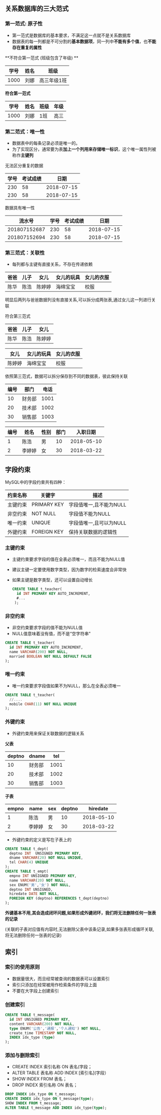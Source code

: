 ## 关系数据库的三大范式

### 第一范式: 原子性

- 第一范式是数据库的基本要求，不满足这一点就不是关系数据库
- 数据表的每一列都是不可分割的**基本数据项**，同一列中**不能有多个值**，也**不能存在重复的属性**

**不符合第一范式 (班级包含了年级) **

| 学号 | 姓名 | 班级        |
| ---- | ---- | ----------- |
| 1000 | 刘娜 | 高三年级1班 |

**符合第一范式**

| 学号 | 姓名 | 班级 | 年级 |
| ---- | ---- | ---- | ---- |
| 1000 | 刘娜 | 1班  | 高三 |

### 第二范式：唯一性

- 数据表中的每条记录必须是唯一的。
- 为了实现区分，通常要为表**加上一个列用来存储唯一标识**，这个唯一属性列被称作**主键列**

无法区分重复的数据

| 学号 | 考试成绩 | 日期       |
| ---- | -------- | ---------- |
| 230  | 58       | 2018-07-15 |
| 230  | 58       | 2018-07-15 |

数据具有唯一性

| 流水号       | 学号 | 考试成绩 | 日期       |
| ------------ | ---- | -------- | ---------- |
| 201807152687 | 230  | 58       | 2018-07-15 |
| 201807152694 | 230  | 58       | 2018-07-15 |

### 第三范式：关联性
- 每列都与主键有直接关系，不存在传递依赖

| 爸爸 | 儿子 | 女儿   | 女儿的玩具 | 女儿的衣服 |
| ---- | ---- | ------ | ---------- | ---------- |
| 陈华 | 陈浩 | 陈婷婷 | 海绵宝宝   | 校服       |

明显后两列与爸爸数据列没有直接关系,可以拆分成两张表,通过女儿这一列进行关联

符合第三范式

| 爸爸 | 儿子 | 女儿   |
| ---- | ---- | ------ |
| 陈华 | 陈浩 | 陈婷婷 |

| 女儿   | 女儿的玩具 | 女儿的衣服 |
| ------ | ---------- | ---------- |
| 陈婷婷 | 海绵宝宝   | 校服       |

依照第三范式，数据可以拆分保存到不同的数据表，彼此保持关联

| 编号 | 部门   | 电话 |
| ---- | ------ | ---- |
| 10   | 财务部 | 1001 |
| 20   | 技术部 | 1002 |
| 30   | 销售部 | 1003 |

| 编号 | 姓名   | 性别 | 部门 | 入职日期   |
| ---- | ------ | ---- | ---- | ---------- |
| 1    | 陈浩   | 男   | 10   | 2018-05-10 |
| 2    | 李婷婷 | 女   | 30   | 2018-03-22 |



## 字段约束

MySQL中的字段约束共有四种：

| 约束名称 | 关键字      | 描述                    |
| -------- | ----------- | ----------------------- |
| 主键约束 | PRIMARY KEY | 字段值唯一,且不能为NULL |
| 非空约束 | NOT NULL    | 字段值不能为NULL        |
| 唯一约束 | UNIQUE      | 字段值唯一,且可以为NULL |
| 外键约束 | FOREIGN KEY | 保持关联数据的逻辑性    |

### 主键约束

- 主键约束要求字段的值在全表必须唯一，而且不能为NULL值

- 建议主键一定要使用数字类型，因为数字的检索速度会非常快

- 如果主键是数字类型，还可以设置自动增长

  ```sql
  CREATE TABLE t_teacher(
  	id INT PRIMARY KEY AUTO_INCREMENT,
    #...
   );
  ```

  

### 非空约束

- 非空约束要求字段的值不能为NULL值 
- NULL值意味着没有值，而不是“空字符串"

```SQL
CREATE TABLE t_teacher(
  id INT PRIMARY KEY AUTO_INCREMENT,
  name VARCHAR(200) NOT NULL,
  married BOOLEAN NOT NULL DEFAULT FALSE
);
```



### 唯一约束

- 唯一约束要求字段值如果不为NULL，那么在全表必须唯一 

```sql
CREATE TABLE t_teacher(
  //....
  mobile CHAR(11) NOT NULL UNIQUE
);
```



### 外键约束

- 外键约束用来保证关联数据的逻辑关系  

**父表**

| deptno | dname  | tel  |
| ------ | ------ | ---- |
| 10     | 财务部 | 1001 |
| 20     | 技术部 | 1002 |
| 30     | 销售部 | 1003 |

**子表**

| empno | name   | sex  | deptno | hiredate   |
| ----- | ------ | ---- | ------ | ---------- |
| 1     | 陈浩   | 男   | 10     | 2018-05-10 |
| 2     | 李婷婷 | 女   | 30     | 2018-03-22 |

- 外键约束的定义是写在子表上的

```sql
CREATE TABLE t_dept(
  deptno INT  UNSIGNED PRIMARY KEY,
  dname VARCHAR(20) NOT NULL UNIQUE,
  tel CHAR(4) UNIQUE
);
CREATE TABLE t_empt(
  empno INT UNSIGNED PRIMARY KEY,
  name VARCHAR(20) NOT NULL,
  sex ENUM('男','女') NOT NULL,
  deptno INT UNSIGNED,
  hiredate DATE NOT NULL,
  FOREIGN KEY (deptno) REFERENCES t_dept(deptno) 
);

```

**外键基本不用,其会造成闭环问题,如果形成外键闭环，我们将无法删除任何一张表的记录**

(关联的子表对应值有内容时,无法删除父表中该条记录,如果多张表形成循环关联,将无法删除任何一张表的记录)



## 索引



### 索引的使用原则

- 数据量很大，而旦经常被查询的数据表可以设置索引
- 索引只添加在经常被用作检索条件的字段上面
- 不要在大字段上创建索引

### 创建索引

```SQL
CREATE TABLE t_message(
  id INT UNSIGNED PRIMARY KEY,
  content VARCHAR(200) NOT NULL,
  type ENUM('公告','通报','个人通知') NOT NULL,
  create_time TIMESTAMP NOT NULL,
  INDEX idx_type (type)
);
```

### 添加与删除索引

- CREATE INDEX 索引名称 ON 表名(字段；
- ALTER TABLE 表名称 ADD INDEX [索引名](字段）
- SHOW INDEX FROM 表名；
- DROP INDEX 索引名称 ON 表名；

```sql
DROP INDEX idx_type ON t_message;
CREATE INDEX idx_type ON t_message(type);
SHOW INDEX FROM t_message;
ALTER TABLE t_message ADD INDEX idx_type(type);

```

